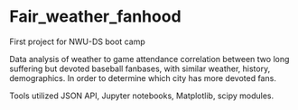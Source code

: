 # Fair_weather_fanhood
First project for NWU-DS boot camp

Data analysis of weather to game attendance correlation between two long suffering but devoted baseball fanbases, with similar weather,
history, demographics.  In order to determine which city has more devoted fans.

Tools utilized JSON API, Jupyter notebooks, Matplotlib, scipy modules.

